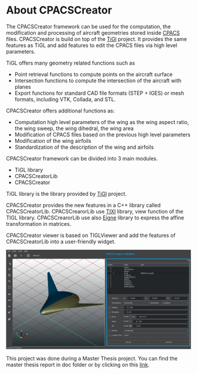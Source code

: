 
# About CPACSCreator

The CPACSCreator framework can be used for the computation, the modification 
and processing of aircraft geometries stored inside [CPACS](https://github.com/DLR-LY/CPACS) files.
CPACSCreator is build on top of the [TiGl](https://github.com/DLR-SC/tigl) project. It provides 
the same features as TiGL and add features to edit the CPACS files via high level parameters.   


TiGL offers many geometry related functions such as
 - Point retrieval functions to compute points on the aircraft surface
 - Intersection functions to compute the intersection of the aircraft with planes
 - Export functions for standard CAD file formats (STEP + IGES) or mesh formats, 
   including VTK, Collada, and STL.
 
CPACSCreator offers additional functions as:
  - Computation high level parameters of the wing as the wing aspect ratio, the wing sweep, the wing dihedral, the wing area
  - Modification of CPACS files based on the previous high level parameters 
  - Modification of the wing airfoils
  - Standardization of the description of the wing and airfoils
   

CPACSCreator framework can be divided into 3 main modules. 
  - TiGL library
  - CPACSCreatorLib
  - CPACSCreator 
  
TiGL library is the library provided by [TiGl](https://github.com/DLR-SC/tigl) project.

CPACSCreator provides the new features in a C++ library called CPACSCreatorLib. 
CPACSCrearorLib use [TIXI](https://github.com/DLR-SC/tixi) library, view function of the TIGL library. 
CPACSCrearorLib use also [Eigne](http://eigen.tuxfamily.org/index.php?title=Main_Page) library to express
the affine transformation in matrices.

CPACSCreator viewer is based on TIGLViewer and add the features of CPACSCreatorLib into a 
user-friendly widget.    


![Screenshot of the CPACSCreator Viewer](doc/images/cpacscreator-interface.png)

This project was done during a Master Thesis project. You can find the master thesis report 
in doc folder or by clicking on this [link](doc/thesisreport-malodrougard-2018.pdf).